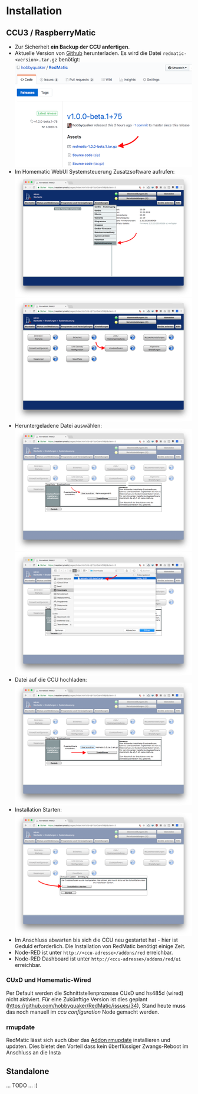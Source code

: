 # Installation


## CCU3 / RaspberryMatic

* Zur Sicherheit __ein Backup der CCU anfertigen__.
* Aktuelle Version von [Github](https://github.com/HM-RedMatic/RedMatic/releases/latest) herunterladen. Es wird die Datei 
`redmatic-<version>.tar.gz` benötigt:    
  ![](/wiki/images/install-1.png)
* Im Homematic WebUI Systemsteuerung Zusatzsoftware aufrufen:    
  ![](/wiki/images/install-2.png) ![](/wiki/images/install-3.png)
* Heruntergeladene Datei auswählen:     
  ![](/wiki/images/install-4.png) ![](/wiki/images/install-5.png)
* Datei auf die CCU hochladen:     
  ![](/wiki/images/install-6.png)
* Installation Starten:     
  ![](/wiki/images/install-7.png)
* Im Anschluss abwarten bis sich die CCU neu gestartet hat - hier ist Geduld erforderlich. Die Installation von RedMatic benötigt einige Zeit.
* Node-RED ist unter `http://<ccu-adresse>/addons/red` erreichbar.
* Node-RED Dashboard ist unter `http://<ccu-adresse>/addons/red/ui` erreichbar.

### CUxD und Homematic-Wired

Per Default werden die Schnittstellenprozesse CUxD und hs485d (wired) nicht aktiviert. Für eine Zukünftige Version ist dies geplant (https://github.com/hobbyquaker/RedMatic/issues/34), Stand heute muss das noch manuell im _ccu configuration_ Node gemacht werden.

### rmupdate

RedMatic lässt sich auch über das [Addon rmupdate](https://github.com/j-a-n/raspberrymatic-addon-rmupdate) installieren und updaten. Dies bietet den Vorteil dass kein überflüssiger Zwangs-Reboot im Anschluss an die Insta


## Standalone

... TODO ... :)